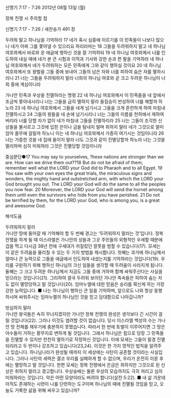 신명기 7:17 - 7:26 
2012년 08월 13일 (월)

정복 전쟁 시 주의할 점



신명기 7:17 - 7:26 / 새찬송가 491 장


두려워 말고 하나님을 기억하라
17 네가 혹시 심중에 이르기를 이 민족들이 나보다 많으니 내가 어찌 그를 쫓아낼 수 있으리요 하리라마는 18 그들을 두려워하지 말고 네 하나님 여호와께서 바로와 온 애굽에 행하신 것을 잘 기억하되 19 네 하나님 여호와께서 너를 인도하여 내실 때에 네가 본 큰 시험과 이적과 기사와 강한 손과 편 팔을 기억하라 네 하나님 여호와께서 네가 두려워하는 모든 민족에게 그와 같이 행하실 것이요 20 네 하나님 여호와께서 또 왕벌을 그들 중에 보내어 그들의 남은 자와 너를 피하여 숨은 자를 멸하시리니 21 너는 그들을 두려워하지 말라 너희의 하나님 여호와 곧 크고 두려운 하나님이 너희 중에 계심이니라

가나안 민족과 우상을 진멸하라는 명령
22 네 하나님 여호와께서 이 민족들을 네 앞에서 조금씩 쫓아내시리니 너는 그들을 급히 멸하지 말라 들짐승이 번성하여 너를 해할까 하노라 23 네 하나님 여호와께서 그들을 네게 넘기시고 그들을 크게 혼란하게 하여 마침내 진멸하시고 24 그들의 왕들을 네 손에 넘기시리니 너는 그들의 이름을 천하에서 제하여 버리라 너를 당할 자가 없이 네가 마침내 그들을 진멸하리라 25 너는 그들이 조각한 신상들을 불사르고 그것에 입힌 은이나 금을 탐내지 말며 취하지 말라 네가 그것으로 말미암아 올무에 걸릴까 하노니 이는 네 하나님 여호와께서 가증히 여기시는 것임이니라 26 너는 가증한 것을 네 집에 들이지 말라 너도 그것과 같이 진멸당할까 하노라 너는 그것을 멀리하며 심히 미워하라 그것은 진멸당할 것임이니라


중심문단●17 You may say to yourselves, ?hese nations are stronger than we are. How can we drive them out??18 But do not be afraid of them; remember well what the LORD your God did to Pharaoh and to all Egypt. 19 You saw with your own eyes the great trials, the miraculous signs and wonders, the mighty hand and outstretched arm, with which the LORD your God brought you out. The LORD your God will do the same to all the peoples you now fear. 20 Moreover, the LORD your God will send the hornet among them until even the survivors who hide from you have perished. 21 Do not be terrified by them, for the LORD your God, who is among you, is a great and awesome God.

해석도움





두려워하지 말라  
가나안 땅에 들어갈 때 기억해야 할 두 번째 경고는 ‘두려워하지 말라는 것’입니다. 정복 전쟁을 하게 될 때 이스라엘은 가나안의 성들과 그곳 주민들의 외형적인 우세함 때문에 겁을 먹고 다시금 38년 전에 구세대가 저질렀던 잘못을 범할 수 있습니다(17). 모세는 이 같은 두려움을 물리칠 수 있는 두 가지 방법을 제시합니다. 첫째는 과거에 하나님께서 얼마나 큰 능력으로 그들을 애굽에서 인도하여 내셨는지를 기억하라는 것입니다(19). 우리를 구원하기 위해 행하신 하나님의 크신 일들을 생각할 때 두려움이 사라지게 됩니다. 둘째는 그 크고 두려운 하나님께서 지금도 그들 중에 거하며 함께 싸워주신다는 사실을 믿으라는 것입니다(21). 그리하여 결국 두려워 보이던 가나안 족속들은 피하여 숨는 자도 없이 멸망당하고 말 것입니다(20). 임마누엘에 대한 믿음은 승리를 확신케 하는 가장 강한 능력입니다.
■ 나는 하나님이 행하신 큰 일을 기억하며, 앞으로도 나와 항상 동행하시며 싸워주시는 임마누엘의 하나님인 것을 믿고 담대함으로 나아갑니까?

방심하지 말라  
가나안 왕국들은 속히 무너지겠지만 가나안 정복 전쟁의 완성은 생각보다 긴 시간이 걸릴 것입니다(22). 그러나 이것도 염려할 것이 없습니다. 당시 이스라엘 백성의 수는 가나안 땅 전체를 채우기에 충분하지 못했습니다. 따라서 한 번에 토벌이 이루어지면 그 땅은 야수들이 거하는 황무지로 변하게 될 것입니다. 그래서 하나님은 힘으로 당장 그 민족들을 진멸할 수 있지만 천천히 멸하기로 작정하신 것입니다. 이에 모세는 그들이 필경 진멸되리라고 두 번이나 강조하고 있습니다(23,24). 이것은 한 가지 영적인 법칙을 알려주고 있습니다. 하나님나라가 완성될 때까지 이 세상에는 사탄이 공존할 것이라는 사실입니다. 그러나 사탄의 세력은 결코 우리를 실패하게 할 수 없으며, 우리가 온전히 이룬 후에는 멸망하고 말 것입니다. 한편 모세는 정복 전쟁에서 은금은 취하지만 그것으로 된 신상은 취하지 말라고 경고합니다. 우상숭배는 물론 우상의 모습까지도 극히 꺼리고 심히 미워하라는 것입니다. 악은 어떤 모양이라도 버려야 합니다(살전 5:22).
■ 내 삶 가운데 아직도 존재하는 시련이 나를 단련하는 도구이며 하나님의 때에 진멸될 것임을 믿고, 오늘도 거룩한 삶을 위해 싸우고 있습니까?